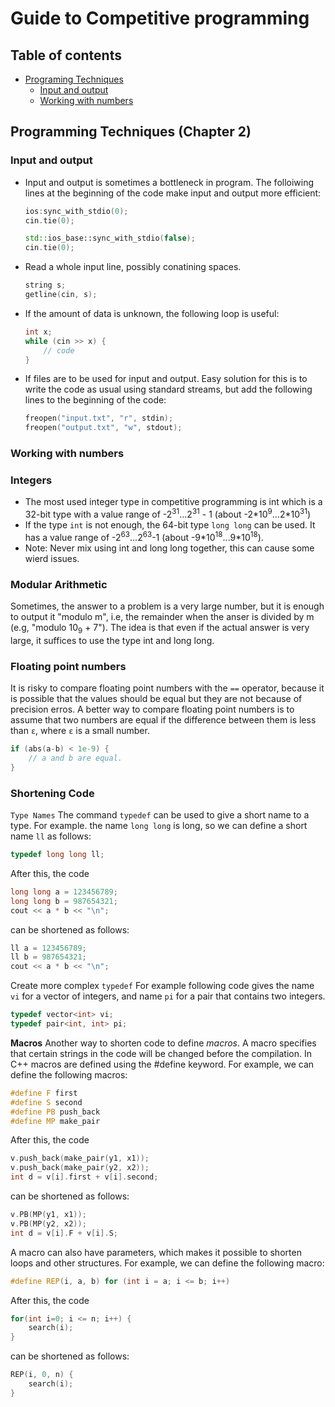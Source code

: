 # Guide to Competitive programming

## Table of contents
- [Programing Techniques](#programming-techniques-chapter-2)
    - [Input and output](#input-and-output)
    - [Working with numbers](#working-with-numbers)

## Programming Techniques (Chapter 2)

### Input and output

- Input and output is sometimes a bottleneck in program. The folloiwing lines at the beginning of the code make input and output more efficient:
    ```c++
    ios:sync_with_stdio(0);
    cin.tie(0);

    std::ios_base::sync_with_stdio(false);
    cin.tie(0);
    
    ```
- Read a whole input line, possibly conatining spaces.
  ```c++
  string s;
  getline(cin, s);
  ```
- If the amount of data is unknown, the following loop is useful:
  ```c++
  int x;
  while (cin >> x) {
      // code
  }
  ```
- If files are to be used for input and output. Easy solution for this is to write the code as usual using standard streams, but add the following lines to the beginning of the code:
    ```c++
    freopen("input.txt", "r", stdin);
    freopen("output.txt", "w", stdout);
    ```

### Working with numbers
### Integers
- The most used integer type in competitive programming is int which is a 32-bit type with a value range of -2<sup>31</sup>...2<sup>31</sup> - 1 (about -2\*10<sup>9</sup>...2\*10<sup>31</sup>)
- If the type `int` is not enough, the 64-bit type `long long` can be used. It has a value range of -2<sup>63</sup>...2<sup>63</sup>-1 (about -9\*10<sup>18</sup>...9\*10<sup>18</sup>).
- Note: Never mix using int and long long together, this can cause some wierd issues.
### Modular Arithmetic
Sometimes, the answer to a problem is a very large number, but it is enough to output it "modulo m", i.e, the remainder when the anser is divided by m (e.g, "modulo 10<sub>9</sub> + 7"). The idea is that even if the actual answer is very large, it suffices to use the type int and long long.
### Floating point numbers
It is risky to compare floating point numbers with the `==` operator, because it is possible that the values should be equal but they are not because of precision erros. A better way to compare floating point numbers is to assume that two numbers are equal if the difference between them is less than `ε`, where `ε` is a small number.
```c++
if (abs(a-b) < 1e-9) {
    // a and b are equal.
}
```
### Shortening Code
`Type Names` The command `typedef` can be used to give a short name to a type. For example. the name `long long` is long, so we can define a short name `ll` as follows:
```c++
typedef long long ll;
```
After this, the code
```c++
long long a = 123456789;
long long b = 987654321;
cout << a * b << "\n";
```
can be shortened as follows:
```c++
ll a = 123456789;
ll b = 987654321;
cout << a * b << "\n";
```
Create more complex `typedef` For example following code gives the name `vi` for a vector of integers, and name `pi` for a pair that contains two integers.
```c++
typedef vector<int> vi;
typedef pair<int, int> pi;
```

**Macros** Another way to shorten code to define *macros*. A macro specifies that certain strings in the code will be changed before the compilation. In C++ macros are defined using the #define keyword.
For example, we can define the following macros:
```c++
#define F first
#define S second
#define PB push_back
#define MP make_pair
```
After this, the code
```c++
v.push_back(make_pair(y1, x1));
v.push_back(make_pair(y2, x2));
int d = v[i].first + v[i].second;
```
can be shortened as follows:
```c++
v.PB(MP(y1, x1));
v.PB(MP(y2, x2));
int d = v[i].F + v[i].S;
```
A macro can also have parameters, which makes it possible to shorten loops and other structures. For example, we can define the following macro:
```c++
#define REP(i, a, b) for (int i = a; i <= b; i++)
```
After this, the code
```c++
for(int i=0; i <= n; i++) {
    search(i);
}
```
can be shortened as follows:
```c++
REP(i, 0, n) {
    search(i);
}
```